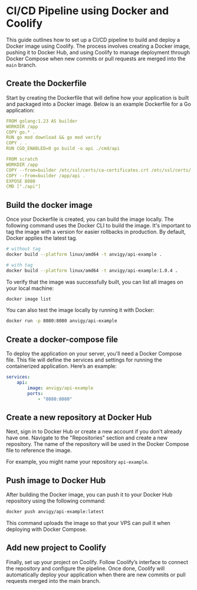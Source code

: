 # CI/CD Pipeline using Docker and Coolify

This guide outlines how to set up a CI/CD pipeline to build and deploy a Docker image using Coolify.
The process involves creating a Docker image, pushing it to Docker Hub, and using Coolify to manage 
deployment through Docker Compose when new commits or pull requests are merged into the `main` branch.

## Create the Dockerfile

Start by creating the Dockerfile that will define how your application is built and packaged into a
Docker image. Below is an example Dockerfile for a Go application:

```yml
FROM golang:1.23 AS builder
WORKDIR /app 
COPY go.* .
RUN go mod download && go mod verify
COPY . .
RUN CGO_ENABLED=0 go build -o api ./cmd/api

FROM scratch
WORKDIR /app
COPY --from=builder /etc/ssl/certs/ca-certificates.crt /etc/ssl/certs/
COPY --from=builder /app/api .
EXPOSE 8080
CMD ["./api"]
```

## Build the docker image

Once your Dockerfile is created, you can build the image locally. The following command uses the Docker
CLI to build the image. It's important to tag the image with a version for easier rollbacks in production.
By default, Docker applies the latest tag.

```bash
# without tag
docker build --platform linux/amd64 -t anvigy/api-example .

# with tag
docker build --platform linux/amd64 -t anvigy/api-example:1.0.4 .
```

To verify that the image was successfully built, you can list all images on your local machine:

```bash
docker image list
```

You can also test the image locally by running it with Docker:

```bash
docker run -p 8080:8080 anvigy/api-example
```

## Create a docker-compose file

To deploy the application on your server, you'll need a Docker Compose file. This file will define the
services and settings for running the containerized application. Here’s an example:

```yml
services:
    api:
        image: anvigy/api-example
        ports:
            - "8080:8080"

```

## Create a new repository at Docker Hub

Next, sign in to Docker Hub or create a new account if you don't already have one. Navigate to the
"Repositories" section and create a new repository. The name of the repository will be used in the 
Docker Compose file to reference the image.

For example, you might name your repository `api-example`.

## Push image to Docker Hub

After building the Docker image, you can push it to your Docker Hub repository using the following command:

```bash
docker push anvigy/api-example:latest
```

This command uploads the image so that your VPS can pull it when deploying with Docker Compose.

## Add new project to Coolify

Finally, set up your project on Coolify. Follow Coolify’s interface to connect the repository and 
configure the pipeline. Once done, Coolify will automatically deploy your application when there are 
new commits or pull requests merged into the main branch.
